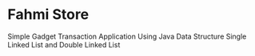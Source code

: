 # Fahmi Store
Simple Gadget Transaction Application Using Java Data Structure Single Linked List and Double Linked List

